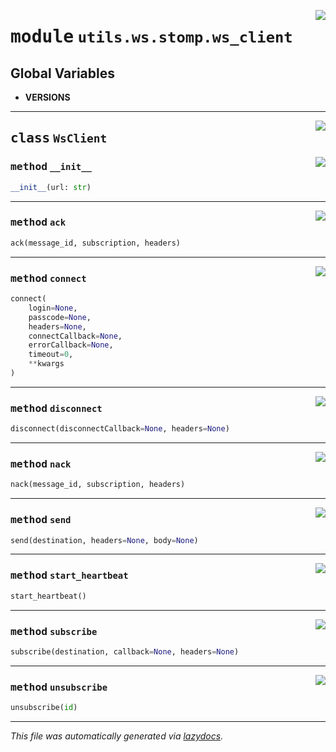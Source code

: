 <!-- markdownlint-disable -->

<a href="https://github.com/switchcollab/Switch-Bots-Python-Library/tree/main/src/switch/utils/ws/stomp/ws_client.py#L0"><img align="right" src="https://img.shields.io/badge/-source-cccccc?style=flat-square"/></a>

# <kbd>module</kbd> `utils.ws.stomp.ws_client`




**Global Variables**
---------------
- **VERSIONS**


---

<a href="https://github.com/switchcollab/Switch-Bots-Python-Library/tree/main/src/switch/utils/ws/stomp/ws_client.py#L12"><img align="right" src="https://img.shields.io/badge/-source-cccccc?style=flat-square"/></a>

## <kbd>class</kbd> `WsClient`




<a href="https://github.com/switchcollab/Switch-Bots-Python-Library/tree/main/src/switch/utils/ws/stomp/ws_client.py#L14"><img align="right" src="https://img.shields.io/badge/-source-cccccc?style=flat-square"/></a>

### <kbd>method</kbd> `__init__`

```python
__init__(url: str)
```








---

<a href="https://github.com/switchcollab/Switch-Bots-Python-Library/tree/main/src/switch/utils/ws/stomp/ws_client.py#L203"><img align="right" src="https://img.shields.io/badge/-source-cccccc?style=flat-square"/></a>

### <kbd>method</kbd> `ack`

```python
ack(message_id, subscription, headers)
```





---

<a href="https://github.com/switchcollab/Switch-Bots-Python-Library/tree/main/src/switch/utils/ws/stomp/ws_client.py#L133"><img align="right" src="https://img.shields.io/badge/-source-cccccc?style=flat-square"/></a>

### <kbd>method</kbd> `connect`

```python
connect(
    login=None,
    passcode=None,
    headers=None,
    connectCallback=None,
    errorCallback=None,
    timeout=0,
    **kwargs
)
```





---

<a href="https://github.com/switchcollab/Switch-Bots-Python-Library/tree/main/src/switch/utils/ws/stomp/ws_client.py#L156"><img align="right" src="https://img.shields.io/badge/-source-cccccc?style=flat-square"/></a>

### <kbd>method</kbd> `disconnect`

```python
disconnect(disconnectCallback=None, headers=None)
```





---

<a href="https://github.com/switchcollab/Switch-Bots-Python-Library/tree/main/src/switch/utils/ws/stomp/ws_client.py#L210"><img align="right" src="https://img.shields.io/badge/-source-cccccc?style=flat-square"/></a>

### <kbd>method</kbd> `nack`

```python
nack(message_id, subscription, headers)
```





---

<a href="https://github.com/switchcollab/Switch-Bots-Python-Library/tree/main/src/switch/utils/ws/stomp/ws_client.py#L171"><img align="right" src="https://img.shields.io/badge/-source-cccccc?style=flat-square"/></a>

### <kbd>method</kbd> `send`

```python
send(destination, headers=None, body=None)
```





---

<a href="https://github.com/switchcollab/Switch-Bots-Python-Library/tree/main/src/switch/utils/ws/stomp/ws_client.py#L53"><img align="right" src="https://img.shields.io/badge/-source-cccccc?style=flat-square"/></a>

### <kbd>method</kbd> `start_heartbeat`

```python
start_heartbeat()
```





---

<a href="https://github.com/switchcollab/Switch-Bots-Python-Library/tree/main/src/switch/utils/ws/stomp/ws_client.py#L179"><img align="right" src="https://img.shields.io/badge/-source-cccccc?style=flat-square"/></a>

### <kbd>method</kbd> `subscribe`

```python
subscribe(destination, callback=None, headers=None)
```





---

<a href="https://github.com/switchcollab/Switch-Bots-Python-Library/tree/main/src/switch/utils/ws/stomp/ws_client.py#L197"><img align="right" src="https://img.shields.io/badge/-source-cccccc?style=flat-square"/></a>

### <kbd>method</kbd> `unsubscribe`

```python
unsubscribe(id)
```








---

_This file was automatically generated via [lazydocs](https://github.com/ml-tooling/lazydocs)._
